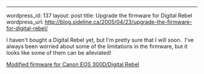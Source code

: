 --- 
wordpress_id: 137
layout: post
title: Upgrade the firmware for Digital Rebel
wordpress_url: http://blog.sideline.ca/2005/04/23/upgrade-the-firmware-for-digital-rebel/

<p>I haven't bought a Digital Rebel yet, but I'm pretty sure that I will soon.  I've always been worried about some of the limitations in the firmware, but it looks like some of them can be alleviated!</p><p><a href="http://satinfo.narod.ru/en/index.html">Modified firmware for Canon EOS 300D/Digital Rebel</a></p><p><em></em></p>
